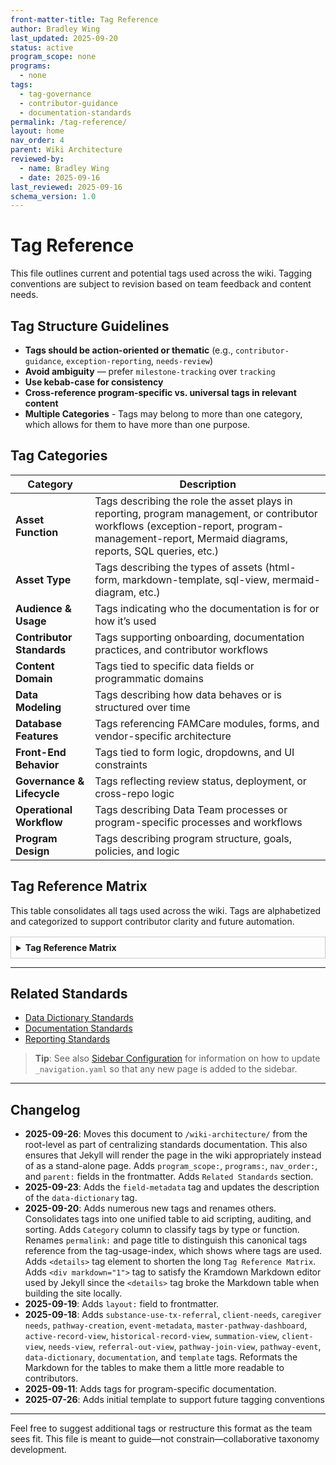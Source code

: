 ```yaml
---
front-matter-title: Tag Reference
author: Bradley Wing
last_updated: 2025-09-20 
status: active  
program_scope: none
programs:
  - none
tags:
  - tag-governance
  - contributor-guidance
  - documentation-standards
permalink: /tag-reference/
layout: home
nav_order: 4
parent: Wiki Architecture
reviewed-by:
  - name: Bradley Wing
  - date: 2025-09-16
last_reviewed: 2025-09-16
schema_version: 1.0  
---
```


# Tag Reference

This file outlines current and potential tags used across the wiki. Tagging conventions are subject to revision based on team feedback and content needs.

## Tag Structure Guidelines

- **Tags should be action-oriented or thematic** (e.g., `contributor-guidance`, `exception-reporting`, `needs-review`)
- **Avoid ambiguity** — prefer `milestone-tracking` over `tracking`
- **Use kebab-case for consistency**
- **Cross-reference program-specific vs. universal tags in relevant content**
- **Multiple Categories** - Tags may belong to more than one category, which allows for them to have more than one purpose.

## Tag Categories

| Category | Description |
|----------|-------------|
| **Asset Function** | Tags describing the role the asset plays in reporting, program management, or contributor workflows (exception-report, program-management-report, Mermaid diagrams, reports, SQL queries, etc.) |
| **Asset Type** | Tags describing the types of assets (html-form, markdown-template, sql-view, mermaid-diagram, etc.) |
| **Audience & Usage** | Tags indicating who the documentation is for or how it’s used |
| **Contributor Standards** | Tags supporting onboarding, documentation practices, and contributor workflows |
| **Content Domain** | Tags tied to specific data fields or programmatic domains |
| **Data Modeling** | Tags describing how data behaves or is structured over time |
| **Database Features** | Tags referencing FAMCare modules, forms, and vendor-specific architecture |
| **Front-End Behavior** | Tags tied to form logic, dropdowns, and UI constraints |
| **Governance & Lifecycle** | Tags reflecting review status, deployment, or cross-repo logic |
| **Operational Workflow** | Tags describing Data Team processes or program-specific processes and workflows |
| **Program Design** | Tags describing program structure, goals, policies, and logic |

## Tag Reference Matrix

This table consolidates all tags used across the wiki. Tags are alphabetized and categorized to support contributor clarity and future automation.

<details style="margin-top: 1rem; border: 1px solid #ccc; padding: 0.5rem;">
<summary><strong>Tag Reference Matrix</strong></summary>

<div markdown="1">

| Tag | Description | Category |
|-----|-------------|----------|
| `active-record-view` | Most recent or current record | Asset Type, Data Modeling |
| `archived` | Retained for historical reference | Governance & Lifecycle |
| `asset-coordination` | Indicates that multiple assets (e.g., forms, views, templates) must be updated together to maintain consistency or support a shared change | Governance & Lifecycle |
| `audit-trail` | Tracks user actions or compliance | Contributor Standards |
| `caregiver-needs` | Behavioral and/or non-behavioral health needs of caregivers | Content Domain |
| `change-management` | Tracks review, approval, and deployment of forms, documentation, logic updates, reports, etc. | Governance & Lifecycle, Operational Workflow |
| `change-request-form` | Structured form used to propose documentation or logic changes, including rationale and impact | Asset Type, Governance & Lifecycle |
| `change-scope-form` | Form used to define the boundaries, dependencies, and coordination needs of a proposed change | Asset Type, Governance & Lifecycle |
| `changelog-rules` | Standards for documenting changes in asset history, including formatting, versioning, and contributor notes | Contributor Standards |
| `client-needs` | Behavioral and/or non-behavioral health needs of clients | Content Domain |
| `client-transfer` | Reassigning program workers | Operational Workflow |
| `client-view` | View of the client table or filtered derivatives | Asset Type |
| `cohort-definition` | Defines inclusion/exclusion logic for program cohorts | Program Design |
| `contributor-guidance` | Contributor onboarding and standards | Contributor Standards |
| `cross-repo` | Logic spans multiple repositories | Governance & Lifecycle |
| `custom-functions` | Includes or documents custom JavaScript functions | Front-End Behavior |
| `data-dictionary` | Structured reference files that define field-level metadata, value constraints, conditional logic, and audit notes for program forms and datasets. Used for reporting, contributor onboarding, and stakeholder transparency | Asset Type, Contributor Standards, Content Domain, Data Modeling |
| `data-integrity` | Ensures accuracy, consistency, and reliability of data across forms, views, and reporting logic | Governance & Lifecycle, Data Modeling |
| `data-team-facing` | Internal documentation or logic | Audience & Usage |
| `dismissal` | Ending a client’s enrollment | Operational Workflow |
| `documentation` | Documentation of an asset | Asset Type |
| `documentation-standards` | Guidelines for formatting, structuring, and maintaining documentation across assets and contributors | Contributor Standards |
| `dropdown-mapping` | Cascading dropdown logic | Front-End Behavior |
| `enrollment` | Starting a client’s enrollment | Operational Workflow |
| `etl-process` | Extract-transform-load logic | Asset Function |
| `event-metadata` | Metadata about Pathway Events | Database Features |
| `exception-report` | Identifies anomalies or data gaps | Asset Function |
| `external-sharing` | Structured for outside partners | Audience & Usage |
| `field-metadata` | Tags field-level attributes such as data type, value constraints, conditional logic, and SQL join behavior. Supports schema alignment, contributor clarity, and UX-aware documentation | Data Modeling, Front-End Behavior, Contributor Standards |
| `form-driven-logic` | Logic tied to specific forms or UI elements | Front-End Behavior |
| `form-schema` | YAML or JSON schema defining form logic | Asset Type |
| `form-updates` | Concerns updating of front-end forms | Governance & Lifecycle, Operational Workflow |
| `form-validation` | Required fields, dropdowns, or UI constraints | Front-End Behavior |
| `frontmatter-schema` | YAML schema used in documentation files to support metadata, indexing, and contributor workflows | Contributor Standards |
| `governance` | Review status or deployment logic | Governance & Lifecycle |
| `historical-record-view` | Full history of changes | Asset Type, Data Modeling |
| `housing-status-data` | Housing receipt and status | Content Domain |
| `html-form` | HTML form used in [FAMCare-HTML-Form-Code Repo](https://github.com/Behavioral-Health-Network/FAMCare-HTML-Form-Code.git) | Asset Type |
| `impact-assessment` | Concerns assessing the consequences of requested or planned changes | Governance & Lifecycle, Data Modeling |
| `implementation-planning` | Steps and considerations for deploying a change, including asset updates, testing, and stakeholder coordination | Governance & Lifecycle, Operational Workflow |
| `insurance-data` | Payor source | Content Domain |
| `internal-review` | Indicates that the document or logic update requires review by internal Data Team members before stakeholder sharing or deployment | Governance & Lifecycle, Operational Workflow |
| `markdown-template` | Markdown-based documentation scaffold | Asset Type |
| `master-pathway-dashboard` | Client-based dashboard governed by Pathway Events | Database Features |
| `mermaid-diagram` | Mermaid-based flowchart or logic diagram | Asset Type |
| `milestone-tracking` | Time-based or event-based progress markers | Program Design |
| `multi-join` | Uses multiple joins across tables | Data Modeling |
| `needs-review` | Tag indicating that a document or logic update requires contributor or stakeholder validation before deployment or publication | Governance & Lifecycle |
| `needs-testing` | Tag indicating that a document or logic update requires validation before deployment or publication | Governance & Lifecycle |
| `needs-view` | Client/caregiver needs and service referral metadata | Asset Type |
| `outcome-metrics` | Success measurement logic | Program Design |
| `pathway-creation` | Creating and assigning a Pathway | Operational Workflow |
| `pathway-event` | Event logic tied to Pathways | Database Features |
| `pathway-join-view` | Joins enrollment to Pathways metadata | Asset Type |
| `pathways-module` | FAMCare’s Pathways module | Database Features |
| `production-ready` | Fully reviewed and deployed | Governance & Lifecycle |
| `program-docs` | Program-specific documentation | Audience & Usage |
| `program-goals` | Intended outcomes or benchmarks | Program Design |
| `program-structure` | How the program is organized | Program Design |
| `program-staff-facing` | Intended for non-technical users | Audience & Usage |
| `program-worker-assignment` | Assigning or transferring program workers | Operational Workflow |
| `providerplacement-form` | Form used for enrollment and dismissal | Database Features |
| `re-engagement` | Reconnecting after lapse in participation | Operational Workflow |
| `reconnection` | Reconnecting a client with an agency | Operational Workflow |
| `referral-out-view` | Referrals to external services | Asset Type |
| `report-change` | Concerns changes to reports | Governance & Lifecycle, Operational Workflow |
| `reporting-logic` | Data surfaced in reports or dashboards | Program Design, Asset Function |
| `report-template` | Structured template for recurring reports | Asset Type |
| `rollback` | Documents the logic or steps required to reverse a deployed change, restoring prior behavior or data structure if needed | Governance & Lifecycle, Operational Workflow |
| `scheduled-report` | Part of recurring reporting cycle | Audience & Usage |
| `service-referral-out` | Referrals to external agencies or services | Content Domain |
| `session-vars` | Session variables or directives | Front-End Behavior |
| `slowly-changing-dimension` | Slowly evolving data structures | Asset Function, Data Modeling |
| `stakeholder-approval` | Formal or informal sign-off from program directors, program managers, or external partners before deployment | Governance & Lifecycle |
| `stakeholder-review` | Tag indicating that a document or change requires review by relevant stakeholders | Governance & Lifecycle |
| `sql-choice-table` | Master Tables with code-description pairs | Front-End Behavior |
| `sql-view` | SQL view logic used for reporting or dashboards used in [FAMCare-SQL-Toolkit Repo](https://github.com/Behavioral-Health-Network/FAMCare-SQL-Toolkit.git) | Asset Type |
| `substance-use-tx-referral` | Referrals to treatment agencies | Content Domain |
| `summation-view` | Aggregates or tracks slow changes | Asset Type, Data Modeling |
| `tag-governance` | Tag usage and schema conventions | Contributor Standards |
| `taxonomy-reference` | Tag definitions and indexing logic | Contributor Standards |
| `template` | Template for documentation files | Asset Type, Contributor Standards |
| `vendor-dependent` | Tied to vendor constraints | Front-End Behavior |
| `workflow-logic` | Step-by-step program processes | Program Design |

</div>
</details>

---

## Related Standards

- [Data Dictionary Standards]({{site.baseurl}}/data-dictionary-standards/)
- [Documentation Standards]({{site.baseurl}}/documentation-standards/)
- [Reporting Standards]({{site.baseurl}}/reporting-standards/)

> **Tip**: See also [Sidebar Configuration]({{site.baseurl}}/sidebar-config/) for information on how to update `_navigation.yaml` so that any new page is added to the sidebar.

---

## Changelog

- **2025-09-26**: Moves this document to `/wiki-architecture/` from the root-level as part of centralizing standards documentation. This also ensures that Jekyll will render the page in the wiki appropriately instead of as a stand-alone page. Adds `program_scope:`, `programs:`, `nav_order:`, and `parent:` fields in the frontmatter. Adds `Related Standards` section.
- **2025-09-23**: Adds the `field-metadata` tag and updates the description of the `data-dictionary` tag.
- **2025-09-20**: Adds numerous new tags and renames others. Consolidates tags into one unified table to aid scripting, auditing, and sorting. Adds `Category` column to classify tags by type or function. Renames `permalink:` and page title to distinguish this canonical tags reference from the tag-usage-index, which shows where tags are used. Adds `<details>` tag element to shorten the long `Tag Reference Matrix`. Adds `<div markdown="1">` tag to satisfy the Kramdown Markdown editor used by Jekyll since the `<details>` tag broke the Markdown table when building the site locally.
- **2025-09-19**: Adds `layout:` field to frontmatter.
- **2025-09-18**: Adds `substance-use-tx-referral`, `client-needs`, `caregiver needs`, `pathway-creation`, `event-metadata`, `master-pathway-dashboard`, `active-record-view`, `historical-record-view`, `summation-view`, `client-view`, `needs-view`, `referral-out-view`, `pathway-join-view`, `pathway-event`, `data-dictionary`, `documentation`,  and `template` tags. Reformats the Markdown for the tables to make them a little more readable to contributors.
- **2025-09-11**: Adds tags for program-specific documentation.
- **2025-07-26**: Adds initial template to support future tagging conventions

---
Feel free to suggest additional tags or restructure this format as the team sees fit. This file is meant to guide—not constrain—collaborative taxonomy development.
